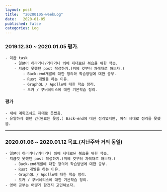 ```yaml
---
layout: post
title:  "20200105-weekLog"
date:   2020-01-05
published: false
categories: Log
---
```

### 2019.12.30 ~ 2020.01.05 평가.
    - 미완 task
        - 일본어 히라가나/가타가나 외에 제대로된 복습을 위한 학습.  
        - 지금껏 못했던 post 작성하기.(위에 것부터 차례대로 해보자.)  
            - Back-end개발에 대한 정의와 학습방법에 대한 공부.  
            - Rust 개발을 하는 이유.  
            - GraphQL / Apollo에 대한 학습 정리.  
            - 도커 / 쿠버네티스에 대한 기본학습 정리.  

#### 평가
    - 새해 계획조차도 제대로 못짰음.  
    - 유일하게 했던 건(완료는 못함.) Back-end에 대한 정리였지만, 아직 제대로 정리를 못했음.  
---

### 2020.01.06 ~ 2020.01.12 목표.(지난주와 거의 동일)
    - 일본어 히라가나/가타가나 외에 제대로된 복습을 위한 학습.  
    - 지금껏 못했던 post 작성하기.(위에 것부터 차례대로 해보자.)  
        - Back-end개발에 대한 정의와 학습방법에 대한 공부.  
        - Rust 개발을 하는 이유.  
        - GraphQL / Apollo에 대한 학습 정리.  
        - 도커 / 쿠버네티스에 대한 기본학습 정리.  
    - 영어 공부는 어떻게 할건지 고민해보자.